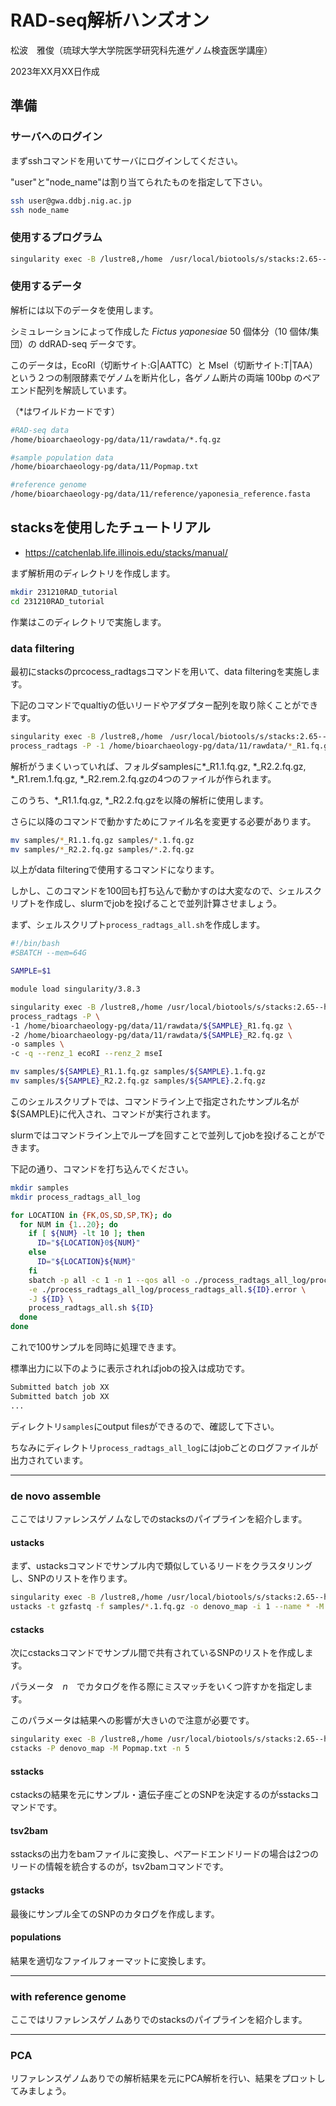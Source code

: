 # RAD-seq解析ハンズオン

松波　雅俊（琉球大学大学院医学研究科先進ゲノム検査医学講座）

2023年XX月XX日作成

## 準備

### サーバへのログイン

まずsshコマンドを用いてサーバにログインしてください。

"user"と"node_name"は割り当てられたものを指定して下さい。

```sh
ssh user@gwa.ddbj.nig.ac.jp
ssh node_name
```

### 使用するプログラム

```sh
singularity exec -B /lustre8,/home　/usr/local/biotools/s/stacks:2.65--hdcf5f25_0
```

### 使用するデータ

解析には以下のデータを使用します。

シミュレーションによって作成した <i>Fictus yaponesiae</i> 50 個体分（10 個体/集団）の ddRAD-seq データです。

このデータは，EcoRI（切断サイト:G|AATTC）と MseI（切断サイト:T|TAA）という２つの制限酵素でゲノムを断片化し，各ゲノム断片の両端 100bp のペアエンド配列を解読しています。

（*はワイルドカードです）

```sh
#RAD-seq data
/home/bioarchaeology-pg/data/11/rawdata/*.fq.gz

#sample population data
/home/bioarchaeology-pg/data/11/Popmap.txt

#reference genome
/home/bioarchaeology-pg/data/11/reference/yaponesia_reference.fasta
```


## stacksを使用したチュートリアル

* https://catchenlab.life.illinois.edu/stacks/manual/

まず解析用のディレクトリを作成します。

```sh
mkdir 231210RAD_tutorial
cd 231210RAD_tutorial
```

作業はこのディレクトリで実施します。


### data filtering

最初にstacksのprcocess_radtagsコマンドを用いて、data filteringを実施します。

下記のコマンドでqualtiyの低いリードやアダプター配列を取り除くことができます。

```sh
singularity exec -B /lustre8,/home　/usr/local/biotools/s/stacks:2.65--hdcf5f25_0 \
process_radtags -P -1 /home/bioarchaeology-pg/data/11/rawdata/*_R1.fq.gz -2 /home/bioarchaeology-pg/data/11/rawdata/*_R2.fq.gz -o samples -c -q --renz_1 ecoRI --renz_2 mseI
```
解析がうまくいっていれば、フォルダsamplesに*_R1.1.fq.gz, *_R2.2.fq.gz, *_R1.rem.1.fq.gz, *_R2.rem.2.fq.gzの4つのファイルが作られます。

このうち、*_R1.1.fq.gz, *_R2.2.fq.gzを以降の解析に使用します。

さらに以降のコマンドで動かすためにファイル名を変更する必要があります。

```sh
mv samples/*_R1.1.fq.gz samples/*.1.fq.gz
mv samples/*_R2.2.fq.gz samples/*.2.fq.gz
```
以上がdata filteringで使用するコマンドになります。

しかし、このコマンドを100回も打ち込んで動かすのは大変なので、シェルスクリプトを作成し、slurmでjobを投げることで並列計算させましょう。

まず、シェルスクリプト`process_radtags_all.sh`を作成します。

```sh process_radtags_all.sh
#!/bin/bash
#SBATCH --mem=64G 

SAMPLE=$1

module load singularity/3.8.3

singularity exec -B /lustre8,/home /usr/local/biotools/s/stacks:2.65--hdcf5f25_0 \
process_radtags -P \
-1 /home/bioarchaeology-pg/data/11/rawdata/${SAMPLE}_R1.fq.gz \
-2 /home/bioarchaeology-pg/data/11/rawdata/${SAMPLE}_R2.fq.gz \
-o samples \
-c -q --renz_1 ecoRI --renz_2 mseI

mv samples/${SAMPLE}_R1.1.fq.gz samples/${SAMPLE}.1.fq.gz
mv samples/${SAMPLE}_R2.2.fq.gz samples/${SAMPLE}.2.fq.gz
```

このシェルスクリプトでは、コマンドライン上で指定されたサンプル名が${SAMPLE}に代入され、コマンドが実行されます。

slurmではコマンドライン上でループを回すことで並列してjobを投げることができます。

下記の通り、コマンドを打ち込んでください。

```sh
mkdir samples
mkdir process_radtags_all_log

for LOCATION in {FK,OS,SD,SP,TK}; do
  for NUM in {1..20}; do
    if [ ${NUM} -lt 10 ]; then
      ID="${LOCATION}0${NUM}"
    else
      ID="${LOCATION}${NUM}"
    fi
    sbatch -p all -c 1 -n 1 --qos all -o ./process_radtags_all_log/process_radtags_all.${ID}.log \
    -e ./process_radtags_all_log/process_radtags_all.${ID}.error \
    -J ${ID} \
    process_radtags_all.sh ${ID}
  done
done
```
これで100サンプルを同時に処理できます。

標準出力に以下のように表示されればjobの投入は成功です。

```sh
Submitted batch job XX
Submitted batch job XX
...
```

ディレクトリ`samples`にoutput filesができるので、確認して下さい。

ちなみにディレクトリ`process_radtags_all_log`にはjobごとのログファイルが出力されています。

___

### de novo assemble

ここではリファレンスゲノムなしでのstacksのパイプラインを紹介します。

#### ustacks

まず、ustacksコマンドでサンプル内で類似しているリードをクラスタリングし、SNPのリストを作ります。

```sh
singularity exec -B /lustre8,/home /usr/local/biotools/s/stacks:2.65--hdcf5f25_0 \
ustacks -t gzfastq -f samples/*.1.fq.gz -o denovo_map -i 1 --name * -M 5 -m 3
```


#### cstacks

次にcstacksコマンドでサンプル間で共有されているSNPのリストを作成します。

パラメータ　*n*　でカタログを作る際にミスマッチをいくつ許すかを指定します。

このパラメータは結果への影響が大きいので注意が必要です。

```sh
singularity exec -B /lustre8,/home /usr/local/biotools/s/stacks:2.65--hdcf5f25_0 \
cstacks -P denovo_map -M Popmap.txt -n 5
```



#### sstacks

cstacksの結果を元にサンプル・遺伝子座ごとのSNPを決定するのがsstacksコマンドです。



#### tsv2bam

sstacksの出力をbamファイルに変換し、ペアードエンドリードの場合は2つのリードの情報を統合するのが，tsv2bamコマンドです。

#### gstacks

最後にサンプル全てのSNPのカタログを作成します。


#### populations

結果を適切なファイルフォーマットに変換します。


___
### with reference genome

ここではリファレンスゲノムありでのstacksのパイプラインを紹介します。

___
### PCA

リファレンスゲノムありでの解析結果を元にPCA解析を行い、結果をプロットしてみましょう。


